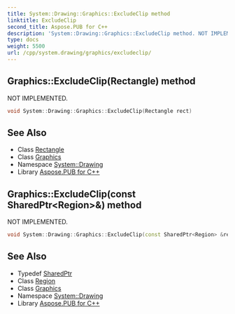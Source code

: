 ```yaml
---
title: System::Drawing::Graphics::ExcludeClip method
linktitle: ExcludeClip
second_title: Aspose.PUB for C++
description: 'System::Drawing::Graphics::ExcludeClip method. NOT IMPLEMENTED in C++.'
type: docs
weight: 5500
url: /cpp/system.drawing/graphics/excludeclip/
---
```

## Graphics::ExcludeClip(Rectangle) method


NOT IMPLEMENTED.

```cpp
void System::Drawing::Graphics::ExcludeClip(Rectangle rect)
```


## See Also

* Class [Rectangle](../../rectangle/)
* Class [Graphics](../)
* Namespace [System::Drawing](../../)
* Library [Aspose.PUB for C++](../../../)
## Graphics::ExcludeClip(const SharedPtr\<Region\>\&) method


NOT IMPLEMENTED.

```cpp
void System::Drawing::Graphics::ExcludeClip(const SharedPtr<Region> &region)
```


## See Also

* Typedef [SharedPtr](../../../system/sharedptr/)
* Class [Region](../../region/)
* Class [Graphics](../)
* Namespace [System::Drawing](../../)
* Library [Aspose.PUB for C++](../../../)
